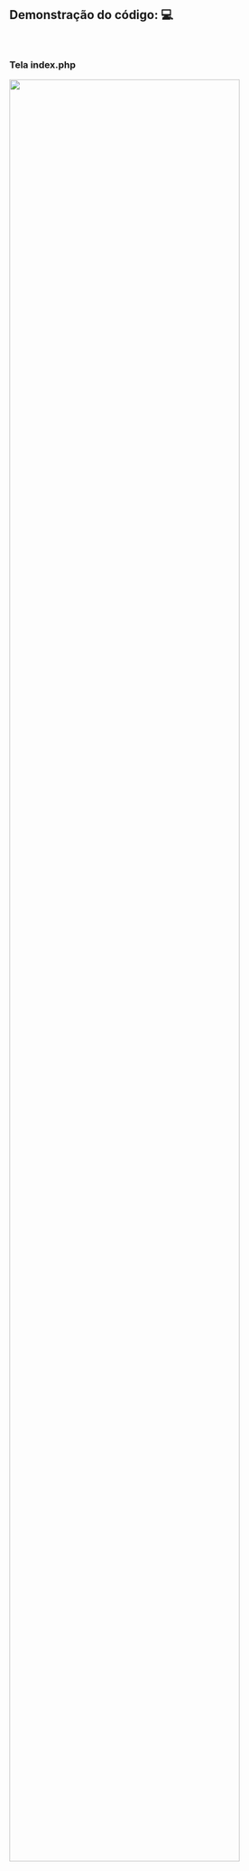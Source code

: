 ## <b>Demonstração do código:</b> :computer:

<br>

### Tela index.php
<img src="../../assets/img/aluno-após-login" width="90%">
